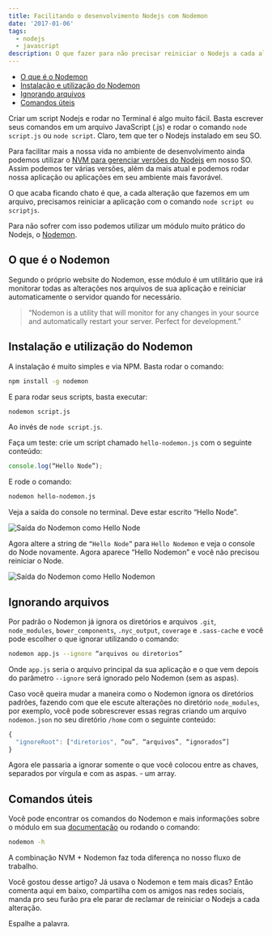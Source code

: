 ```yaml
---
title: Facilitando o desenvolvimento Nodejs com Nodemon
date: '2017-01-06'
tags:
  - nodejs
  - javascript
description: O que fazer para não precisar reiniciar o Nodejs a cada alteração nos arquivos. Escutando arquivos e diretórios com Nodemon. Facilitando o desenvolvimento Nodejs.
---
```


<!-- vscode-markdown-toc -->
* [O que é o Nodemon](#OqueoNodemon)
* [Instalação e utilização do Nodemon](#InstalaoeutilizaodoNodemon)
* [Ignorando arquivos](#Ignorandoarquivos)
* [Comandos úteis](#Comandosteis)

<!-- vscode-markdown-toc-config
	numbering=false
	autoSave=true
	/vscode-markdown-toc-config -->
<!-- /vscode-markdown-toc -->

Criar um script Nodejs e rodar no Terminal é algo muito fácil. Basta escrever seus comandos em um arquivo JavaScript (.js) e rodar o comando `node script.js` ou `node script`. Claro, tem que ter o Nodejs instalado em seu SO.

Para facilitar mais a nossa vida no ambiente de desenvolvimento ainda podemos utilizar o [NVM para gerenciar versões do Nodejs](/posts/utilizando-versoes-antigas-do-nodejs/) em nosso SO. Assim podemos ter várias versões, além da mais atual e podemos rodar nossa aplicação ou aplicações em seu ambiente mais favorável.

O que acaba ficando chato é que, a cada alteração que fazemos em um arquivo, precisamos reiniciar a aplicação com o comando `node script ou scriptjs`.

Para não sofrer com isso podemos utilizar um módulo muito prático do Nodejs, o [Nodemon](https://nodemon.io/). 

## <a name='OqueoNodemon'></a>O que é o Nodemon

Segundo o próprio website do Nodemon, esse módulo é um utilitário que irá monitorar todas as alterações nos arquivos de sua aplicação e reiniciar automaticamente o servidor quando for necessário.

> “Nodemon is a utility that will monitor for any changes in your source and automatically restart your server. Perfect for development.”

## <a name='InstalaoeutilizaodoNodemon'></a>Instalação e utilização do Nodemon

A instalação é muito simples e via NPM. Basta rodar o comando:

```bash
npm install -g nodemon
```

E para rodar seus scripts, basta executar:

```bash
nodemon script.js
```

Ao invés de `node script.js`.

Faça um teste: crie um script chamado `hello-nodemon.js` com o seguinte conteúdo:

```javascript
console.log(“Hello Node”);
```

E rode o comando:

```bash
nodemon hello-nodemon.js
```

Veja a saída do console no terminal. Deve estar escrito “Hello Node”.

![Saída do Nodemon como Hello Node](https://s23.postimg.org/3mo38xkij/hello_node_with_nodemon.png)

Agora altere a string de `“Hello Node”` para `Hello Nodemon` e veja o console do Node novamente. Agora aparece “Hello Nodemon” e você não precisou reiniciar o Node.

![Saída do Nodemon como Hello Nodemon](https://s23.postimg.org/u90jxwopn/hello_nodemon.png)



## <a name='Ignorandoarquivos'></a>Ignorando arquivos

Por padrão o Nodemon já ignora os diretórios e arquivos `.git`, `node_modules`, `bower_components`, `.nyc_output`, `coverage` e `.sass-cache` e você pode escolher o que ignorar utilizando o comando:

```bash
nodemon app.js --ignore “arquivos ou diretorios”
```

Onde `app.js` seria o arquivo principal da sua aplicação e o que vem depois do parâmetro `--ignore` será ignorado pelo Nodemon (sem as aspas).

Caso você queira mudar a maneira como o Nodemon ignora os diretórios padrões, fazendo com que ele escute alterações no diretório `node_modules`, por exemplo, você pode sobrescrever essas regras criando um arquivo `nodemon.json` no seu diretório `/home` com o seguinte conteúdo:

```javascript
{
  "ignoreRoot": ["diretorios", “ou”, “arquivos”, “ignorados”]
}
```

Agora ele passaria a ignorar somente o que você colocou entre as chaves, separados por vírgula e com as aspas. - um array.

## <a name='Comandosteis'></a>Comandos úteis

Você pode encontrar os comandos do Nodemon e mais informações sobre o módulo em sua [documentação](https://github.com/remy/nodemon#nodemon) ou rodando o comando:

```bash
nodemon -h
```

A combinação NVM + Nodemon faz toda diferença no nosso fluxo de trabalho.

Você gostou desse artigo? Já usava o Nodemon e tem mais dicas? Então comenta aqui em baixo, compartilha com os amigos nas redes sociais, manda pro seu furão pra ele parar de reclamar de reiniciar o Nodejs a cada alteração.

Espalhe a palavra.

